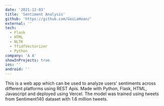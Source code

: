 ```yaml
---
date: '2021-12-03'
title: 'Sentiment Analysis'
github: 'https://github.com/GoiLaHoan/'
external: ''
tech:
  - Flask
  - HTML
  - NLTK
  - TfidfVectorizer
  - Python
company: 'A A'
showInProjects: true
ios: ''
android: ''
---
```


This is a web app which can be used to analyze users' sentiments across different platforms using REST Apis. Made with Python, Flask, HTML, Javascript and deployed using Vercel. The model was trained using tweets from Sentiment140 dataset with 1.6 million tweets.
